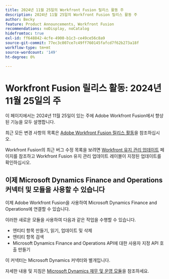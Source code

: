 ```yaml
---
title: 2024년 11월 25일의 Workfront Fusion 릴리스 활동 주
description: 2024년 11월 25일의 Workfront Fusion 릴리스 활동 주
author: Becky
feature: Product Announcements, Workfront Fusion
recommendations: noDisplay, noCatalog
hidefromtoc: true
exl-id: ff648842-4cfe-4900-b1c3-ce49ce56c8a9
source-git-commit: 77ec3c007ce7c49ff760145fafcd7f62b273a18f
workflow-type: tm+mt
source-wordcount: '149'
ht-degree: 0%

---
```


# Workfront Fusion 릴리스 활동: 2024년 11월 25일의 주

이 페이지에서는 2024년 11월 25일이 있는 주에 Adobe Workfront Fusion에서 향상된 기능을 모두 설명합니다.

최근 모든 변경 사항의 목록은 [Adobe Workfront Fusion 릴리스 활동](/help/workfront-fusion/fusion-product-releases/fusion-release-activity.md)을 참조하십시오.

Workfront Fusion의 최근 버그 수정 목록을 보려면 [Workfront 유지 관리 업데이트](https://experienceleague.adobe.com/docs/workfront-known-issues/releases/current-updates.html?lang=ko) 페이지를 참조하고 Workfront Fusion 유지 관리 업데이트 레이블이 지정된 업데이트를 확인하십시오.

## 이제 Microsoft Dynamics Finance and Operations 커넥터 및 모듈을 사용할 수 있습니다

이제 Adobe Workfront Fusion을 사용하여 Microsoft Dynamics Finance and Operations에 연결할 수 있습니다.

이러한 새로운 모듈을 사용하여 다음과 같은 작업을 수행할 수 있습니다.

* 엔티티 항목 만들기, 읽기, 업데이트 및 삭제
* 엔티티 항목 검색
* Microsoft Dynamics Finance and Operations API에 대한 사용자 지정 API 호출 만들기

이 커넥터는 Microsoft Dynamics 커넥터와 별개입니다.

자세한 내용 및 지침은 [Microsoft Dynamics 재무 및 운영 모듈](/help/workfront-fusion/references/apps-and-modules/third-party-connectors/dynamics-finance-operations-modules.md)을 참조하세요.
